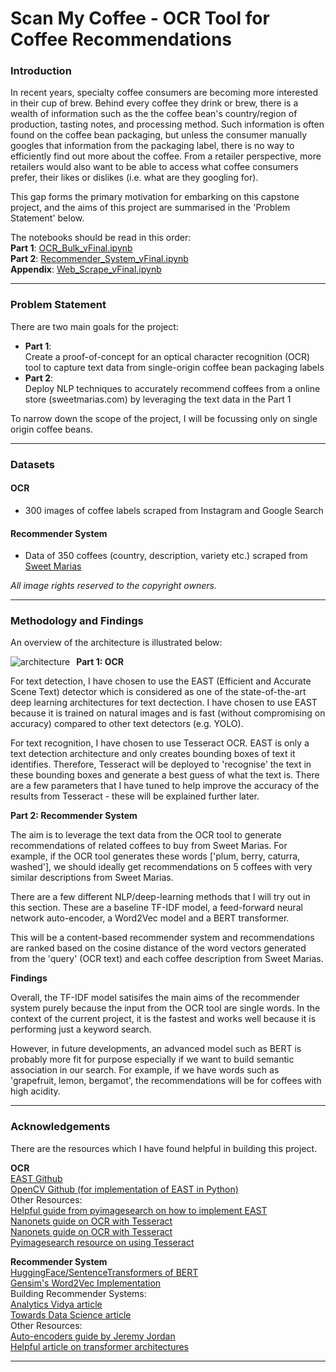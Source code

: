 # Scan My Coffee - OCR Tool for Coffee Recommendations

### Introduction

In recent years, specialty coffee consumers are becoming more interested in their cup of brew. Behind every coffee they drink or brew, there is a wealth of information such as the the coffee bean's country/region of production, tasting notes, and processing method. Such information is often found on the coffee bean packaging, but unless the consumer manually googles that information from the packaging label, there is no way to efficiently find out more about the coffee. From a retailer perspective, more retailers would also want to be able to access what coffee consumers prefer, their likes or dislikes (i.e. what are they googling for).

This gap forms the primary motivation for embarking on this capstone project, and the aims of this project are summarised in the 'Problem Statement' below.

The notebooks should be read in this order: 
<br>
**Part 1**: [OCR_Bulk_vFinal.ipynb](https://github.com/benpoh90/Projects/blob/master/Capstone%20-%20OCR%20Tool%20for%20Coffee%20Recommendations/final/code/OCR_Bulk%20vFinal.ipynb)
<br>
**Part 2**: [Recommender_System_vFinal.ipynb](https://github.com/benpoh90/Projects/blob/master/Capstone%20-%20OCR%20Tool%20for%20Coffee%20Recommendations/final/code/Recommender_System_vFinal.ipynb)
<br>
**Appendix**: [Web_Scrape_vFinal.ipynb](https://github.com/benpoh90/Projects/blob/master/Capstone%20-%20OCR%20Tool%20for%20Coffee%20Recommendations/final/code/Web_Scrape_vFinal.ipynb)

---

### Problem Statement

There are two main goals for the project:
   - **Part 1**: <br>Create a proof-of-concept for an optical character recognition (OCR) tool to capture text data from single-origin coffee bean packaging labels
   - **Part 2**: <br>Deploy NLP techniques to accurately recommend coffees from a online store (sweetmarias.com) by leveraging the text data in the Part 1

To narrow down the scope of the project, I will be focussing only on single origin coffee beans.

---

### Datasets

#### OCR
   - 300 images of coffee labels scraped from Instagram and Google Search 

#### Recommender System
   - Data of 350 coffees (country, description, variety etc.) scraped from [Sweet Marias](https://www.sweetmarias.com/)
   
*All image rights reserved to the copyright owners.*

---

### Methodology and Findings

An overview of the architecture is illustrated below:

<img src="https://i.imgur.com/JdPa21d.png"
     alt="architecture"
     style="float: left; margin-right: 10px;" />

**Part 1: OCR**

For text detection, I have chosen to use the EAST (Efficient and Accurate Scene Text) detector which is considered as one of the state-of-the-art deep learning architectures for text dectection. I have chosen to use EAST because it is trained on natural images and is fast (without compromising on accuracy) compared to other text detectors (e.g. YOLO).

For text recognition, I have chosen to use Tesseract OCR. EAST is only a text detection architecture and only creates bounding boxes of text it identifies. Therefore, Tesseract will be deployed to 'recognise' the text in these bounding boxes and generate a best guess of what the text is. There are a few parameters that I have tuned to help improve the accuracy of the results from Tesseract - these will be explained further later.

**Part 2: Recommender System**

The aim is to leverage the text data from the OCR tool to generate recommendations of related coffees to buy from Sweet Marias. For example, if the OCR tool generates these words ['plum, berry, caturra, washed'], we should ideally get recommendations on 5 coffees with very similar descriptions from Sweet Marias.

There are a few different NLP/deep-learning methods that I will try out in this section. These are a baseline TF-IDF model, a feed-forward neural network auto-encoder, a Word2Vec model and a BERT transformer.

This will be a content-based recommender system and recommendations are ranked based on the cosine distance of the word vectors generated from the 'query' (OCR text) and each coffee description from Sweet Marias.

**Findings**

Overall, 
the TF-IDF model satisifes the main aims of the recommender system purely because the input from the OCR tool are single words. In the context of the current project, it is the fastest and works well because it is performing just a keyword search. 

However, in future developments, an advanced model such as BERT is probably more fit for purpose especially if we want to build semantic association in our search. For example, if we have words such as 'grapefruit, lemon, bergamot', the recommendations will be for coffees with high acidity.
  
---

### Acknowledgements

There are the resources which I have found helpful in building this project.

**OCR**
<br>
[EAST Github](https://github.com/argman/EAST)
<br>
[OpenCV Github (for implementation of EAST in Python)](https://github.com/opencv/opencv/tree/4.x/samples/dnn)
<br>
Other Resources:
<br>
[Helpful guide from pyimagesearch on how to implement EAST](https://www.pyimagesearch.com/2018/08/20/opencv-text-detection-east-text-detector/?_ga=2.123146509.781830900.1634551481-1925401864.1633847684)
<br>
[Nanonets guide on OCR with Tesseract](https://nanonets.com/blog/ocr-with-tesseract/)
<br>
[Nanonets guide on OCR with Tesseract](https://nanonets.com/blog/deep-learning-ocr/#text-detection)
<br>
[Pyimagesearch resource on using Tesseract](https://www.pyimagesearch.com/2018/09/17/opencv-ocr-and-text-recognition-with-tesseract/)


**Recommender System**
<br>
[HuggingFace/SentenceTransformers of BERT](https://huggingface.co/sentence-transformers/paraphrase-MiniLM-L6-v2)
<br>
[Gensim's Word2Vec Implementation](https://www.analyticsvidhya.com/blog/2020/08/top-4-sentence-embedding-techniques-using-python/)
<br>
Building Recommender Systems:
<br>
[Analytics Vidya article](https://medium.com/analytics-vidhya/movie-recommender-system-using-content-based-and-collaborative-filtering-84a98b9bd98e)
<br>
[Towards Data Science article](https://towardsdatascience.com/build-a-text-recommendation-system-with-python-e8b95d9f251c)
<br>
Other Resources:
<br>
[Auto-encoders guide by Jeremy Jordan](https://www.jeremyjordan.me/autoencoders/)
<br>
[Helpful article on transformer architectures](https://neptune.ai/blog/bert-and-the-transformer-architecture-reshaping-the-ai-landscape)

---
